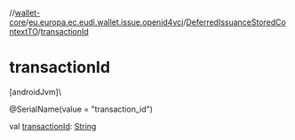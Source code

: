 //[wallet-core](../../../index.md)/[eu.europa.ec.eudi.wallet.issue.openid4vci](../index.md)/[DeferredIssuanceStoredContextTO](index.md)/[transactionId](transaction-id.md)

# transactionId

[androidJvm]\

@SerialName(value = &quot;transaction_id&quot;)

val [transactionId](transaction-id.md): [String](https://kotlinlang.org/api/latest/jvm/stdlib/kotlin/-string/index.html)
